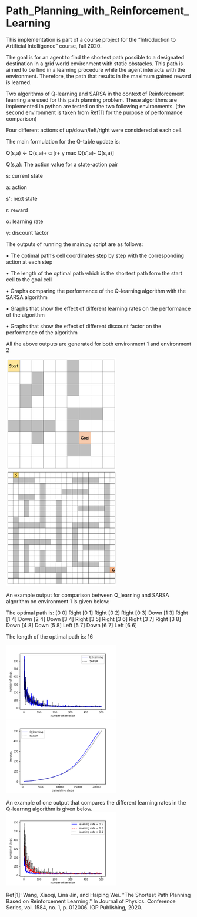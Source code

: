 # Path_Planning_with_Reinforcement_Learning

This implementation is part of a course project for the “Introduction to Artificial Intelligence” course, fall 2020.

The goal is for an agent to find the shortest path possible to a designated destination in a grid world environment with static obstacles. This path is aimed to be find in a learning procedure while the agent interacts with the environment. Therefore, the path that results in the maximum gained reward is learned.

Two algorithms of Q-learning and SARSA in the context of Reinforcement learning are used for this path planning problem. These algorithms are implemented in python are tested on the two following environments. (the second environment is taken from Ref[1] for the purpose of performance comparison)

Four different actions of up/down/left/right were considered at each cell.  

The main formulation for the Q-table update is:

Q(s,a) ← Q(s,a)+ α [r+ γ max⁡ Q(s',a)- Q(s,a)]

Q(s,a): The action value for a state-action pair

s: current state

a: action

s': next state

r: reward

α: learning rate

γ: discount factor

The outputs of running the main.py script are as follows:

•	The optimal path’s cell coordinates step by step with the corresponding action at each step

•	The length of the optimal path which is the shortest path form the start cell to the goal cell

•	Graphs comparing the performance of the Q-learning algorithm with the SARSA algorithm

•	Graphs that show the effect of different learning rates on the performance of the algorithm 

•	Graphs that show the effect of different discount factor on the performance of the algorithm 

All the above outputs are generated for both environment 1 and environment 2

<img src="env1.PNG" width="300">
<img src="env2.PNG" width="300">

An example output for comparison between Q_learning and SARSA algorithm on environment 1 is given below:

The optimal path is:
[0 0]
Right
[0 1]
Right
[0 2]
Right
[0 3]
Down
[1 3]
Right
[1 4]
Down
[2 4]
Down
[3 4]
Right
[3 5]
Right
[3 6]
Right
[3 7]
Right
[3 8]
Down
[4 8]
Down
[5 8]
Left
[5 7]
Down
[6 7]
Left
[6 6]

The length of the optimal path is:
16



<img src="number-of-steps-1000.png" width="300">
<img src="Iteration-steps-1000.png" width="300">

An example of one output that compares the different learning rates in the Q-learnng algorithm is given below. 
<img src="number-of-steps-2000.png" width="300">




Ref[1]: Wang, Xiaoqi, Lina Jin, and Haiping Wei. "The Shortest Path Planning Based on Reinforcement Learning." In Journal of Physics: Conference Series, vol. 1584, no. 1, p. 012006. IOP Publishing, 2020.
